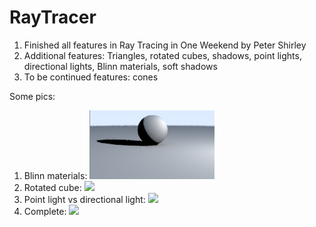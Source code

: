 # RayTracer
1. Finished all features in Ray Tracing in One Weekend by Peter Shirley
2. Additional features: Triangles, rotated cubes, shadows, point lights, directional lights, Blinn materials, soft shadows
3. To be continued features: cones

Some pics:
1. Blinn materials: <img src="images/blinn.png" width="200">
2. Rotated cube: ![](./images/cube.png=100x20)
3. Point light vs directional light: ![](./images/point_and_directional.jpg=100x20)
4. Complete: ![](./images/complete.jpg=500x)